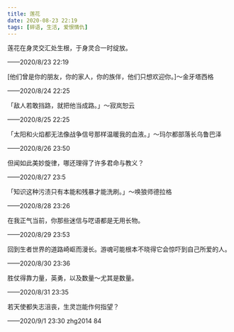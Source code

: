 ```yaml
---
title: 莲花
date: 2020-08-23 22:19
tags: [碎语, 生活, 爱恨情仇]
---
```


莲花在身灵交汇处生根，于身灵合一时绽放。

——2020/8/23 22:19

[他们曾是你的朋友，你的家人，你的族伴，他们只想欢迎你。]～金牙塔西格

——2020/8/24 22:25

「敌人若敢挡路，就把他当成路。」～寂岚恕云

——2020/8/25 22:25

「太阳和火焰都无法像战争信号那样温暖我的血液。」～玛尔都部落长乌鲁巴泽

——2020/8/26 23:50

但闻如此美妙旋律，哪还理得了许多君命与教义？

——2020/8/27 23:5

「知识这种污渍只有本能和残暴才能洗刷。」～唤狼师德拉格

——2020/8/28 23:26

在我正气当前，你那些迷信与呓语都是无用长物。

——2020/8/29 23:53

回到生者世界的道路崎岖而漫长。游魂可能根本不晓得它会惊吓到自己所爱的人。

——2020/8/30 23:36

胜仗得靠力量，英勇，以及数量～尤其是数量。

——2020/8/31 23:35

若天使都失志沮丧，生灵岂能作何指望？

——2020/9/1 23:30 zhg2014 84
